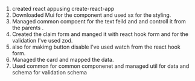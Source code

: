 1. created react appusing create-react-app 
2. Downloaded Mui for the component and used sx for the styling.
3. Managed common compoent for the text feild and and controll it from the parents .
4. Created the claim form and manged it with react hook form and for the validation I've used zod.
5. also for makimg button disable I've used watch from the react hook form.
6. Managed the card and mapped the data.
7. Used common for common componenet and managed util for data and schema for validation schema